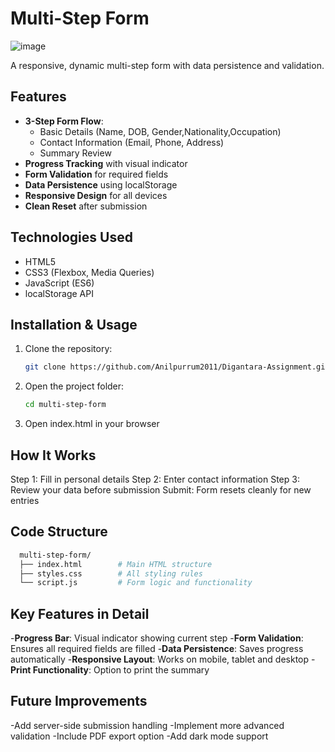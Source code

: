 # Multi-Step Form

![image](https://github.com/user-attachments/assets/b74d4856-5c2d-4d71-967a-b3c79fe4f8e4)

A responsive, dynamic multi-step form with data persistence and validation.

## Features 

- **3-Step Form Flow**:
  - Basic Details (Name, DOB, Gender,Nationality,Occupation)
  - Contact Information (Email, Phone, Address)
  - Summary Review
- **Progress Tracking** with visual indicator
- **Form Validation** for required fields
- **Data Persistence** using localStorage
- **Responsive Design** for all devices
- **Clean Reset** after submission

## Technologies Used 

- HTML5
- CSS3 (Flexbox, Media Queries)
- JavaScript (ES6)
- localStorage API

## Installation & Usage 

1. Clone the repository:
   ```bash
   git clone https://github.com/Anilpurrum2011/Digantara-Assignment.git

2. Open the project folder:
   ```bash
   cd multi-step-form
3. Open index.html in your browser

## How It Works 

  Step 1: Fill in personal details
  Step 2: Enter contact information
  Step 3: Review your data before submission
  Submit: Form resets cleanly for new entries

## Code Structure 
```bash
  multi-step-form/
  ├── index.html        # Main HTML structure
  ├── styles.css        # All styling rules
  └── script.js         # Form logic and functionality
```

## Key Features in Detail 

-**Progress Bar**: Visual indicator showing current step
-**Form Validation**: Ensures all required fields are filled
-**Data Persistence**: Saves progress automatically
-**Responsive Layout**: Works on mobile, tablet and desktop
-**Print Functionality**: Option to print the summary

## Future Improvements 

-Add server-side submission handling
-Implement more advanced validation
-Include PDF export option
-Add dark mode support
